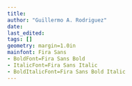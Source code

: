 ```yaml
---
title:
author: "Guillermo A. Rodriguez"
date:
last_edited:
tags: []
geometry: margin=1.0in
mainfont: Fira Sans
- BoldFont=Fira Sans Bold
- ItalicFont=Fira Sans Italic
- BoldItalicFont=Fira Sans Bold Italic
---
```

